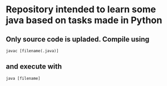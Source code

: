 # Repository intended to learn some java based on tasks made in Python

## Only source code is upladed. Compile using 
```
javac [filename(.java)]
```
## and execute with
```
java [filename]
```
